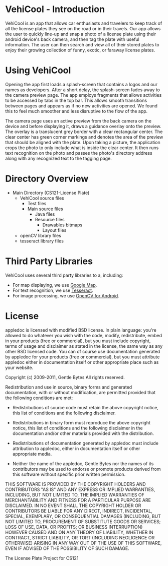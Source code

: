 VehiCool - Introduction
==================
VehiCool is an app that allows car enthusiasts and travelers to keep track of all the license plates they see on the road or in their travels. Our app allows the user to quickly line-up and snap a photo of a license plate using their android device's back camera, and then tag the plate with useful information. The user can then search and view all of their stored plates to enjoy their growing collection of funny, exotic, or faraway license plates.

Using VehiCool
==================
Opening the app first loads a splash-screen that contains a logos and our names as developers. After a short delay, the splash-screen fades away to the camera preview page. The app employs fragments that allows activities to be accessed by tabs in the top bar. This allows smooth transitions between pages and appears as if no new activities are opened. We found this to feel much smoother and less disruptive to the flow of the app. 

The camera page uses an active preview from the back camera on the device and before displaying it, draws a guidance overlay onto the preview. The overlay is a translucent grey border with a clear rectangular center. The clear center has green corner markings and denotes the area of the preview that should be aligned with the plate. Upon taking a picture, the application crops the photo to only include what is inside the clear center. It then runs text recognition on the photo and  passes the photo's directory address along with any recognized text to the tagging page. 

Directory Overview
==================
- Main Directory (CS121-License Plate)
	- VehiCool source files 
		- Test files
		- Main source files
			- Java files
			- Resource files
				- Drawables bitmaps 
				- Layout files
	- openCV library files 
	- tesseract library files

Third Party Libraries
==================
VehiCool uses several third party libraries to a, including:

- For map displaying, we use [Google Map](https://developers.google.com/maps/documentation/android/).
- For text recognition, we use [Tesseract](https://code.google.com/p/tesseract-ocr/).
- For image processing, we use [OpenCV for Android](http://opencv.org/platforms/android.html).

License
=======

appledoc is licensed with modified BSD license. In plain language: you're allowed to do whatever you wish with the code, modify, redistribute, embed in your products (free or commercial), but you must include copyright, terms of usage and disclaimer as stated in the license, the same way as any other BSD licensed code. You can of course use documentation generated by appledoc for your products (free or commercial), but you must attribute appledoc either in documentation itself or other appropriate place such as your website.

Copyright (c) 2009-2011, Gentle Bytes
All rights reserved.

Redistribution and use in source, binary forms and generated documentation, with or without modification, are permitted provided that the following conditions are met:

- Redistributions of source code must retain the above copyright notice, this list of conditions and the following disclaimer.

- Redistributions in binary form must reproduce the above copyright notice, this list of conditions and the following disclaimer in the documentation and/or other materials provided with the distribution.

- Redistributions of documentation generated by appledoc must include attribution to appledoc, either in documentation itself or other appropriate media.

- Neither the name of the appledoc, Gentle Bytes nor the names of its contributors may be used to endorse or promote products derived from this software without specific prior written permission.

THIS SOFTWARE IS PROVIDED BY THE COPYRIGHT HOLDERS AND CONTRIBUTORS "AS IS" AND ANY EXPRESS OR IMPLIED WARRANTIES, INCLUDING, BUT NOT LIMITED TO, THE IMPLIED WARRANTIES OF MERCHANTABILITY AND FITNESS FOR A PARTICULAR PURPOSE ARE DISCLAIMED. IN NO EVENT SHALL THE COPYRIGHT HOLDER OR CONTRIBUTORS BE LIABLE FOR ANY DIRECT, INDIRECT, INCIDENTAL, SPECIAL, EXEMPLARY, OR CONSEQUENTIAL DAMAGES (INCLUDING, BUT NOT LIMITED TO, PROCUREMENT OF SUBSTITUTE GOODS OR SERVICES; LOSS OF USE, DATA, OR PROFITS; OR BUSINESS INTERRUPTION) HOWEVER CAUSED AND ON ANY THEORY OF LIABILITY, WHETHER IN CONTRACT, STRICT LIABILITY, OR TORT (INCLUDING NEGLIGENCE OR OTHERWISE) ARISING IN ANY WAY OUT OF THE USE OF THIS SOFTWARE, EVEN IF ADVISED OF THE POSSIBILITY OF SUCH DAMAGE.



The License Plate Project for CS121
